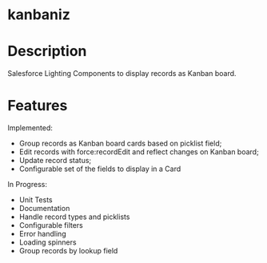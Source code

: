 # kanbaniz

# Description

Salesforce Lighting Components to display records as Kanban board.

# Features

Implemented:
 - Group records as Kanban board cards based on picklist field;
 - Edit records with force:recordEdit and reflect changes on Kanban board;
 - Update record status;
 - Configurable set of the fields to display in a Card

In Progress:
 - Unit Tests
 - Documentation
 - Handle record types and picklists
 - Configurable filters
 - Error handling
 - Loading spinners
 - Group records by lookup field
